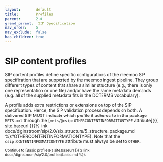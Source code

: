 ```yaml
---
layout:       default
title:        Profiles
parent:       2.0
grand_parent:  SIP Specification 
nav_order:    5
nav_exclude:  false
has_children: true
---
```


# SIP content profiles

SIP content profiles define specific configurations of the meemoo SIP specification that are supported by the meemoo ingest pipeline.
They group different types of content that share a similar structure (e.g., there is only one representation or one file) and/or have the same metadata demands (e.g. all of the supplied metadata fits in the DCTERMS vocabulary).

A profile adds extra restrictions or extensions on top of the SIP specification.
Hence, the SIP validation process depends on both.
A delivered SIP MUST indicate which profile it adheres to in the package `METS.xml` through the [`mets/@csip:OTHERCONTENTINFORMATIONTYPE` attribute]({{ site.baseurl }}{% link docs/diginstroom/sip/2.0/sip_structure/5_structure_package.md %}#OTHERCONTENTINFORMATIONTYPE). Note that the `csip:CONTENTINFORMATIONTYPE` attribute must always be set to `OTHER`.

<small>
Continue to [Basic profile]({{ site.baseurl }}{% link docs/diginstroom/sip/2.0/profiles/basic.md %}).
</small>